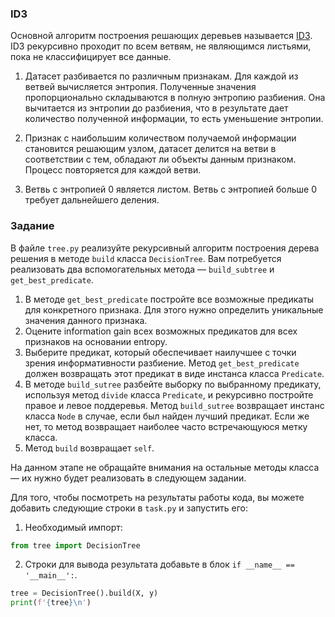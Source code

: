 ### ID3

Основной алгоритм построения решающих деревьев называется [ID3](https://ru.wikipedia.org/wiki/ID3_(%D0%B0%D0%BB%D0%B3%D0%BE%D1%80%D0%B8%D1%82%D0%BC)). ID3 
рекурсивно проходит по всем ветвям, не являющимся листьями, пока не классифицирует все данные.

1. Датасет разбивается по различным признакам. 
   Для каждой из ветвей вычисляется энтропия. Полученные значения пропорционально складываются в полную энтропию разбиения. Она вычитается из энтропии до разбиения, что в результате дает количество полученной информации, то есть уменьшение энтропии.
    
2. Признак с наибольшим количеством получаемой информации становится решающим узлом, датасет делится на ветви в соответствии с тем, обладают ли объекты данным признаком. Процесс повторяется для каждой ветви.
   
3. Ветвь с энтропией 0 является листом.
   Ветвь с энтропией больше 0 требует дальнейшего деления.



### Задание


В файле `tree.py` реализуйте рекурсивный алгоритм построения дерева решения в методе
`build` класса `DecisionTree`. Вам потребуется реализовать два вспомогательных 
метода &mdash; `build_subtree` и `get_best_predicate`.
1. В методе `get_best_predicate` постройте все возможные предикаты для конкретного 
   признака. Для этого нужно определить уникальные значения данного признака.
2. Оцените information gain всех возможных предикатов для всех признаков на основании entropy.
3. Выберите предикат, который обеспечивает наилучшее с точки зрения информативности 
   разбиение. Метод `get_best_predicate` должен возвращать этот предикат в виде инстанса 
   класса `Predicate`.
4. В методе `build_sutree` разбейте выборку по выбранному предикату, используя 
   метод `divide` класса `Predicate`, и рекурсивно постройте правое и левое поддеревья. Метод `build_sutree` 
   возвращает инстанс класса `Node` в случае, если был найден лучший предикат. 
   Если же нет, то метод возвращает наиболее часто встречающуюся метку класса.
5. Метод `build` возвращает `self`.
 
На данном этапе не обращайте внимания на остальные методы класса &mdash; их нужно будет реализовать 
в следующем задании. 

Для того, чтобы посмотреть на результаты работы кода, вы можете добавить
следующие строки в `task.py` и запустить его:
1. Необходимый импорт:
 ```python
from tree import DecisionTree  
```
2. Строки для вывода результата добавьте в блок `if __name__ == '__main__':`.
```python
tree = DecisionTree().build(X, y) 
print(f'{tree}\n')
```